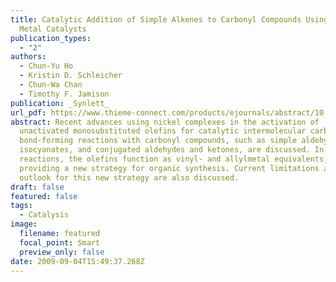 ```yaml
---
title: Catalytic Addition of Simple Alkenes to Carbonyl Compounds Using Group 10
  Metal Catalysts
publication_types:
  - "2"
authors:
  - Chun-Yu Ho
  - Kristin D. Schleicher
  - Chun-Wa Chan
  - Timothy F. Jamison
publication: _Synlett_
url_pdf: https://www.thieme-connect.com/products/ejournals/abstract/10.1055/s-0029-1217747
abstract: Recent advances using nickel complexes in the activation of
  unactivated monosubstituted olefins for catalytic intermolecular carbon-carbon
  bond-forming reactions with carbonyl compounds, such as simple aldehydes,
  isocyanates, and conjugated aldehydes and ketones, are discussed. In these
  reactions, the olefins function as vinyl- and allylmetal equivalents,
  providing a new strategy for organic synthesis. Current limitations and the
  outlook for this new strategy are also discussed.
draft: false
featured: false
tags:
  - Catalysis
image:
  filename: featured
  focal_point: Smart
  preview_only: false
date: 2009-09-04T15:49:37.268Z
---
```

